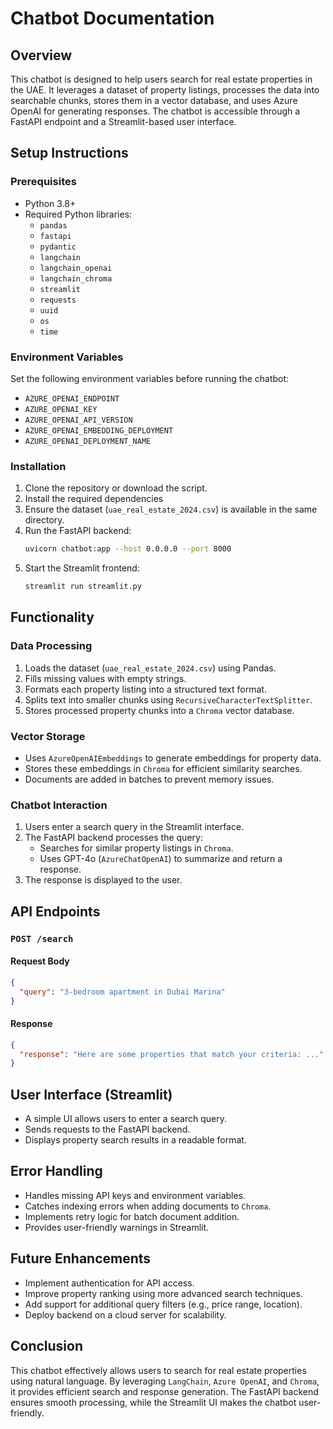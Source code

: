 # Chatbot Documentation

## Overview
This chatbot is designed to help users search for real estate properties in the UAE. It leverages a dataset of property listings, processes the data into searchable chunks, stores them in a vector database, and uses Azure OpenAI for generating responses. The chatbot is accessible through a FastAPI endpoint and a Streamlit-based user interface.

## Setup Instructions

### Prerequisites
- Python 3.8+
- Required Python libraries:
  - `pandas`
  - `fastapi`
  - `pydantic`
  - `langchain`
  - `langchain_openai`
  - `langchain_chroma`
  - `streamlit`
  - `requests`
  - `uuid`
  - `os`
  - `time`

### Environment Variables
Set the following environment variables before running the chatbot:
- `AZURE_OPENAI_ENDPOINT`
- `AZURE_OPENAI_KEY`
- `AZURE_OPENAI_API_VERSION`
- `AZURE_OPENAI_EMBEDDING_DEPLOYMENT`
- `AZURE_OPENAI_DEPLOYMENT_NAME`

### Installation
1. Clone the repository or download the script.
2. Install the required dependencies
3. Ensure the dataset (`uae_real_estate_2024.csv`) is available in the same directory.
4. Run the FastAPI backend:
   ```bash
   uvicorn chatbot:app --host 0.0.0.0 --port 8000
   ```
5. Start the Streamlit frontend:
   ```bash
   streamlit run streamlit.py
   ```

## Functionality

### Data Processing
1. Loads the dataset (`uae_real_estate_2024.csv`) using Pandas.
2. Fills missing values with empty strings.
3. Formats each property listing into a structured text format.
4. Splits text into smaller chunks using `RecursiveCharacterTextSplitter`.
5. Stores processed property chunks into a `Chroma` vector database.

### Vector Storage
- Uses `AzureOpenAIEmbeddings` to generate embeddings for property data.
- Stores these embeddings in `Chroma` for efficient similarity searches.
- Documents are added in batches to prevent memory issues.

### Chatbot Interaction
1. Users enter a search query in the Streamlit interface.
2. The FastAPI backend processes the query:
   - Searches for similar property listings in `Chroma`.
   - Uses GPT-4o (`AzureChatOpenAI`) to summarize and return a response.
3. The response is displayed to the user.

## API Endpoints
### `POST /search`
#### Request Body
```json
{
  "query": "3-bedroom apartment in Dubai Marina"
}
```
#### Response
```json
{
  "response": "Here are some properties that match your criteria: ..."
}
```

## User Interface (Streamlit)
- A simple UI allows users to enter a search query.
- Sends requests to the FastAPI backend.
- Displays property search results in a readable format.

## Error Handling
- Handles missing API keys and environment variables.
- Catches indexing errors when adding documents to `Chroma`.
- Implements retry logic for batch document addition.
- Provides user-friendly warnings in Streamlit.

## Future Enhancements
- Implement authentication for API access.
- Improve property ranking using more advanced search techniques.
- Add support for additional query filters (e.g., price range, location).
- Deploy backend on a cloud server for scalability.

## Conclusion
This chatbot effectively allows users to search for real estate properties using natural language. By leveraging `LangChain`, `Azure OpenAI`, and `Chroma`, it provides efficient search and response generation. The FastAPI backend ensures smooth processing, while the Streamlit UI makes the chatbot user-friendly.

